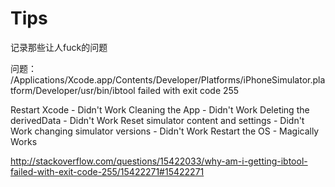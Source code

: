 # Tips
记录那些让人fuck的问题

问题：
/Applications/Xcode.app/Contents/Developer/Platforms/iPhoneSimulator.platform/Developer/usr/bin/ibtool failed with exit code 255

Restart Xcode - Didn't Work
Cleaning the App - Didn't Work
Deleting the derivedData - Didn't Work
Reset simulator content and settings - Didn't Work
changing simulator versions - Didn't Work
Restart the OS - Magically Works

http://stackoverflow.com/questions/15422033/why-am-i-getting-ibtool-failed-with-exit-code-255/15422271#15422271
